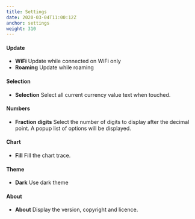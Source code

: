 ```yaml
---
title: Settings
date: 2020-03-04T11:00:12Z
anchor: settings
weight: 310
---
```


#### Update

* **WiFi** Update while connected on WiFi only
* **Roaming** Update while roaming

#### Selection

* **Selection** Select all current currency value text when touched.

#### Numbers

* **Fraction digits** Select the number of digits to display after the
  decimal point. A popup list of options will be displayed.

#### Chart

* **Fill** Fill the chart trace.

#### Theme

* **Dark** Use dark theme

#### About

* **About** Display the version, copyright and licence.

